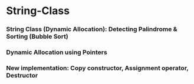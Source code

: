 # String-Class
### String Class (Dynamic Allocation): Detecting Palindrome & Sorting (Bubble Sort)
### Dynamic Allocation using Pointers
### New implementation: Copy constructor, Assignment operator, Destructor
